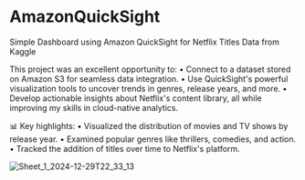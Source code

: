 # AmazonQuickSight
Simple Dashboard using Amazon QuickSight for Netflix Titles Data from Kaggle

This project was an excellent opportunity to:
•	Connect to a dataset stored on Amazon S3 for seamless data integration.
•	Use QuickSight's powerful visualization tools to uncover trends in genres, release years, and more.
•	Develop actionable insights about Netflix's content library, all while improving my skills in cloud-native analytics.

📊 Key highlights:
•	Visualized the distribution of movies and TV shows by release year.
•	Examined popular genres like thrillers, comedies, and action.
•	Tracked the addition of titles over time to Netflix's platform.

![Sheet_1_2024-12-29T22_33_13](https://github.com/user-attachments/assets/7c63ab99-d0a5-4680-845f-1a743421c5ff)
